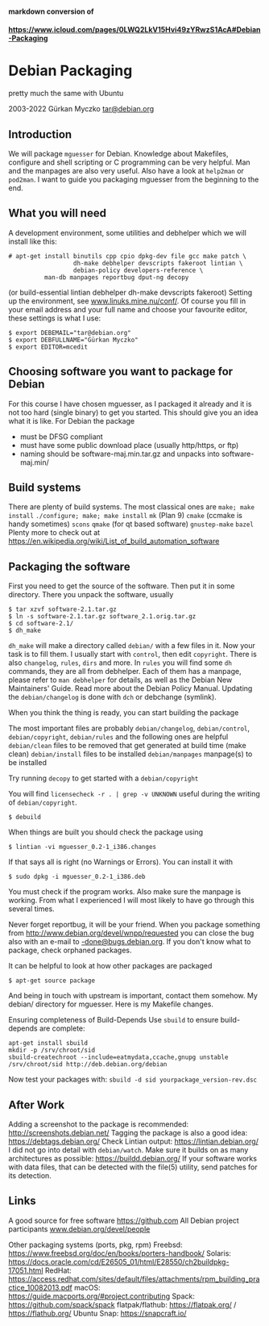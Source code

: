 #### markdown conversion of
#### https://www.icloud.com/pages/0LWQ2LkV15Hvi49zYRwzS1AcA#Debian-Packaging

# Debian Packaging
pretty much the same with Ubuntu

2003-2022 Gürkan Myczko <tar@debian.org>

## Introduction

We will package `mguesser` for Debian. Knowledge about Makefiles, configure and shell scripting or C programming can be very helpful. Man and the manpages are also very useful. Also have a look at `help2man` or `pod2man`. I want to guide you packaging mguesser from the beginning to the end.

## What you will need

A development environment, some utilities and debhelper which we will install like this:

```
# apt-get install binutils cpp cpio dpkg-dev file gcc make patch \
                  dh-make debhelper devscripts fakeroot lintian \
                  debian-policy developers-reference \
		  man-db manpages reportbug dput-ng decopy
```

(or build-essential lintian debhelper dh-make devscripts fakeroot)
Setting up the environment, see www.linuks.mine.nu/conf/. Of course you fill in your email address and your full name and choose your favourite editor, these settings is what I use:

```
$ export DEBEMAIL="tar@debian.org"
$ export DEBFULLNAME="Gürkan Myczko"
$ export EDITOR=mcedit
```

## Choosing software you want to package for Debian

For this course I have chosen mguesser, as I packaged it already and it is not too hard (single binary) to get you started. This should give you an idea what it is like. For Debian the package

- must be DFSG compliant
- must have some public download place (usually http/https, or ftp)
- naming should be software-maj.min.tar.gz and unpacks into software-maj.min/

## Build systems

There are plenty of build systems. The most classical ones are
`make; make install`
`./configure; make; make install`
`mk` (Plan 9)
`cmake` (ccmake is handy sometimes)
`scons`
`qmake` (for qt based software)
`gnustep-make`
`bazel`
Plenty more to check out at https://en.wikipedia.org/wiki/List_of_build_automation_software

## Packaging the software

First you need to get the source of the software. Then put it in some directory. There you unpack the software, usually

```
$ tar xzvf software-2.1.tar.gz
$ ln -s software-2.1.tar.gz software_2.1.orig.tar.gz
$ cd software-2.1/
$ dh_make
```

`dh_make` will make a directory called `debian/` with a few files in it. Now your task is to fill them. I usually start with `control`, then edit `copyright`. There is also `changelog`, `rules`, `dirs` and more. In `rules` you will find some `dh` commands, they are all from debhelper. Each of them has a manpage, please refer to `man debhelper` for details, as well as the Debian New Maintainers' Guide. Read more about the Debian Policy Manual. Updating the `debian/changelog` is done with `dch` or debchange (symlink).

When you think the thing is ready, you can start building the package

The most important files are probably `debian/changelog`, `debian/control`, `debian/copyright`, `debian/rules` and the following ones are helpful
`debian/clean`	files to be removed that get generated at build time (make clean)
`debian/install`	files to be installed
`debian/manpages`	manpage(s) to be installed

Try running `decopy` to get started with a `debian/copyright`

You will find `licensecheck -r . | grep -v UNKNOWN` useful during the writing of `debian/copyright`.

`$ debuild`

When things are built you should check the package using

`$ lintian -vi mguesser_0.2-1_i386.changes`

If that says all is right (no Warnings or Errors). You can install it with

`$ sudo dpkg -i mguesser_0.2-1_i386.deb`

You must check if the program works. Also make sure the manpage is working.
From what I experienced I will most likely to have go through this several times.

Never forget reportbug, it will be your friend. When you package something from http://www.debian.org/devel/wnpp/requested you can close the bug also with an e-mail to <number>-done@bugs.debian.org. If you don't know what to package, check orphaned packages.

It can be helpful to look at how other packages are packaged

`$ apt-get source package`

And being in touch with upstream is important, contact them somehow.
My debian/ directory for mguesser. Here is my Makefile changes.

Ensuring completeness of Build-Depends
Use `sbuild` to ensure build-depends are complete:
```
apt-get install sbuild
mkdir -p /srv/chroot/sid
sbuild-createchroot --include=eatmydata,ccache,gnupg unstable /srv/chroot/sid http://deb.debian.org/debian
```
Now test your packages with:
`sbuild -d sid yourpackage_version-rev.dsc`

## After Work

Adding a screenshot to the package is recommended: http://screenshots.debian.net/
Tagging the package is also a good idea: https://debtags.debian.org/
Check Lintian output: https://lintian.debian.org/
I did not go into detail with `debian/watch`.
Make sure it builds on as many architectures as possible: https://buildd.debian.org/
If your software works with data files, that can be detected with the file(5) utility, send patches for its detection.

## Links

A good source for free software https://github.com
All Debian project participants www.debian.org/devel/people

Other packaging systems (ports, pkg, rpm)
Freebsd: https://www.freebsd.org/doc/en/books/porters-handbook/
Solaris: https://docs.oracle.com/cd/E26505_01/html/E28550/ch2buildpkg-17051.html
RedHat: https://access.redhat.com/sites/default/files/attachments/rpm_building_practice_10082013.pdf
macOS: https://guide.macports.org/#project.contributing
Spack: https://github.com/spack/spack
flatpak/flathub: https://flatpak.org/ / https://flathub.org/
Ubuntu Snap: https://snapcraft.io/
